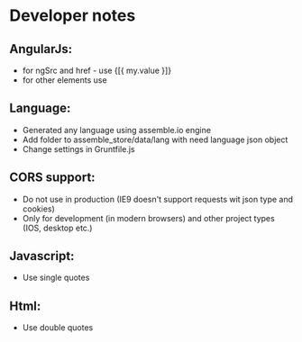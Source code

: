 ﻿Developer notes
===

AngularJs: 
---
* for ngSrc and href - use {[{ my.value }]}
* for other elements use <span ng-bind="my.value"></span>

Language:
---
* Generated any language using assemble.io engine
* Add folder to assemble_store/data/lang with need language json object
* Change settings in Gruntfile.js

CORS support:
---
* Do not use in production (IE9 doesn't support requests wit json type and cookies)
* Only for development (in modern browsers) and other project types (IOS, desktop etc.)

Javascript:
---
* Use single quotes

Html:
---
* Use double quotes